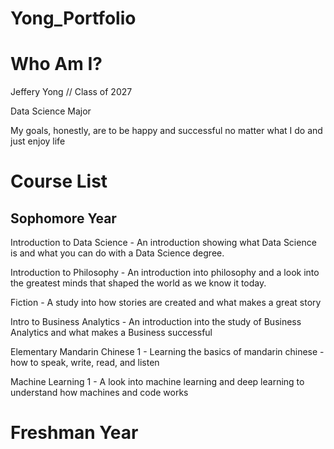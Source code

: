 # Yong_Portfolio
# Who Am I?
Jeffery Yong // Class of 2027


Data Science Major

My goals, honestly, are to be happy and successful no matter what I do and just enjoy life

# Course List
## Sophomore Year
Introduction to Data Science - An introduction showing what Data Science is and what you can do with a Data Science degree.


Introduction to Philosophy - An introduction into philosophy and a look into the greatest minds that shaped the world as we know it today.


Fiction - A study into how stories are created and what makes a great story


Intro to Business Analytics - An introduction into the study of Business Analytics and what makes a Business successful


Elementary Mandarin Chinese 1 - Learning the basics of mandarin chinese - how to speak, write, read, and listen


Machine Learning 1 - A look into machine learning and deep learning to understand how machines and code works
# Freshman Year


















